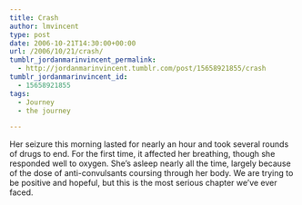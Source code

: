```yaml
---
title: Crash
author: lmvincent
type: post
date: 2006-10-21T14:30:00+00:00
url: /2006/10/21/crash/
tumblr_jordanmarinvincent_permalink:
  - http://jordanmarinvincent.tumblr.com/post/15658921855/crash
tumblr_jordanmarinvincent_id:
  - 15658921855
tags:
  - Journey
  - the journey

---
```

Her seizure this morning lasted for nearly an hour and took several rounds of drugs to end. For the first time, it affected her breathing, though she responded well to oxygen. She&rsquo;s asleep nearly all the time, largely because of the dose of anti-convulsants coursing through her body. We are trying to be positive and hopeful, but this is the most serious chapter we&rsquo;ve ever faced.

<div class="blogger-post-footer">
  <img loading="lazy" width="1" height="1" src="https://blogger.googleusercontent.com/tracker/9039099668816362935-7617490695013622072?l=jordansjourney2.blogspot.com" alt="" />
</div>